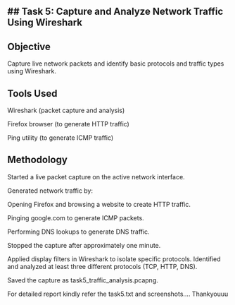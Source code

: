 ## ## Task 5: Capture and Analyze Network Traffic Using Wireshark
## Objective
Capture live network packets and identify basic protocols and traffic types using Wireshark.

## Tools Used
Wireshark (packet capture and analysis)

Firefox browser (to generate HTTP traffic)

Ping utility (to generate ICMP traffic)

## Methodology
Started a live packet capture on the active network interface.

Generated network traffic by:

Opening Firefox and browsing a website to create HTTP traffic.

Pinging google.com to generate ICMP packets.

Performing DNS lookups to generate DNS traffic.

Stopped the capture after approximately one minute.

Applied display filters in Wireshark to isolate specific protocols.
Identified and analyzed at least three different protocols (TCP, HTTP, DNS).

Saved the capture as task5_traffic_analysis.pcapng.


For detailed report kindly refer the task5.txt and screenshots....
Thankyouuu
